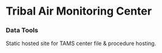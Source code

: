 # Tribal Air Monitoring Center

### Data Tools

Static hosted site for TAMS center file & procedure hosting.
